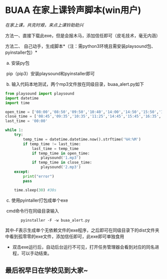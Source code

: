 # BUAA 在家上课铃声脚本(win用户)



*在家上课，共克时艰，来点上课铃助助兴*



方法一、直接下载此exe，但是会报木马，添加信任即可（皮毛技术，毫无内涵）



方法二、 自己动手，生成脚本*（注：需python3环境且需安装playsound包、pyinstaller包）*

​	a. 安装py包

​		pip（pip3）安装playsound和pyinstaller即可



​	b. 输入代码本地测试，两个mp3文件放在同级目录，buaa_alert.py如下

```python
from playsound import playsound
import datetime
import time

open_time = ['08:00','08:50','09:50','10:40','14:00','14:50','15:50','16:40']
close_time = ['08:45','09:35','10:35','11:25','14:45','15:45','16:35','17:25']
last_time = '00:00'

while 1:
    try:
        temp_time = datetime.datetime.now().strftime('%H:%M')
        if temp_time != last_time:
            last_time = temp_time
            if temp_time in open_time:
                playsound('1.mp3')
            if temp_time in close_time:
                playsound('2.mp3')
    except:
        print("error")
        pass

    time.sleep(30) #30s
```



​	c. 使用pyintaller打包成单个exe

​		cmd命令行在同级目录输入

`		pyinstaller -F -w buaa_alert.py`

​		其中-F表示生成单个无依赖文件的exe程序，之后即可在同级目录下的dist文件夹中看到孤零零的exe文件，添加信任即可，此exe即可单独食用



- 双击exe运行后，自动后台运行不可见，打开任务管理器会看到对应的同名进程，可以手动结束。





## 最后祝早日在学校见到大家~